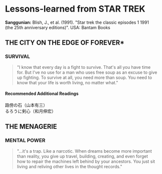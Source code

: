 # Lessons-learned from STAR TREK

<b>Sanggunian:</b> Blish, J., et al. (1991). "Star trek the classic episodes 1 1991 (the 25th anniversary editions)". USA: Bantam Books

## THE CITY ON THE EDGE OF FOREVER*

### SURVIVAL

> "I know that every day is a fight to survive. That's all you have time for. But I've no use for a man who uses free soup as an excuse to give up fighting. To survive at all, you need more than soup. You need to know that your life is worth living, no matter what."

#### Recommended Additional Readings

路傍の石（山本有三）<br/>
るろうに剣心（和月伸宏）

## THE MENAGERIE

### MENTAL POWER

> "...it's a trap. Like a narcotic. When dreams become more important than reality, you give up travel, building, creating, and even forget how to repair the machines left behind by your ancestors. You just sit living and reliving other lives in the thought records."
